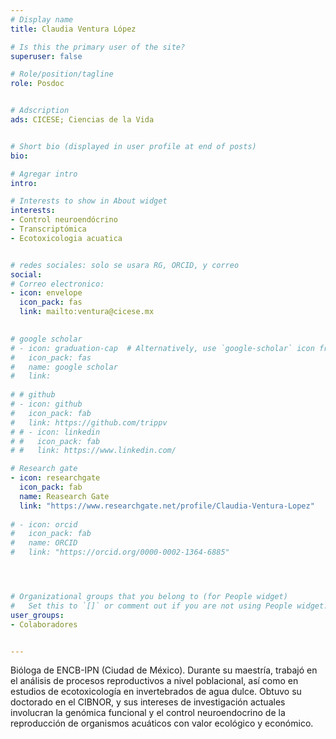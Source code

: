 ```yaml
---
# Display name
title: Claudia Ventura López

# Is this the primary user of the site?
superuser: false

# Role/position/tagline
role: Posdoc


# Adscription
ads: CICESE; Ciencias de la Vida


# Short bio (displayed in user profile at end of posts)
bio: 

# Agregar intro
intro: 

# Interests to show in About widget
interests: 
- Control neuroendócrino
- Transcriptómica
- Ecotoxicologia acuatica


# redes sociales: solo se usara RG, ORCID, y correo
social:
# Correo electronico:
- icon: envelope
  icon_pack: fas
  link: mailto:ventura@cicese.mx

  
# google scholar
# - icon: graduation-cap  # Alternatively, use `google-scholar` icon from `ai` icon pack
#   icon_pack: fas
#   name: google scholar
#   link: 
  
# # github
# - icon: github
#   icon_pack: fab
#   link: https://github.com/trippv
# # - icon: linkedin
# #   icon_pack: fab
# #   link: https://www.linkedin.com/

# Research gate
- icon: researchgate
  icon_pack: fab
  name: Reasearch Gate
  link: "https://www.researchgate.net/profile/Claudia-Ventura-Lopez"
  
# - icon: orcid
#   icon_pack: fab
#   name: ORCID
#   link: "https://orcid.org/0000-0002-1364-6885"




# Organizational groups that you belong to (for People widget)
#   Set this to `[]` or comment out if you are not using People widget.
user_groups:
- Colaboradores


---
```


Bióloga de ENCB-IPN (Ciudad de México). Durante su maestría, trabajó en el análisis de procesos reproductivos a nivel poblacional, así como en estudios de ecotoxicología en invertebrados de agua dulce. Obtuvo su doctorado en el CIBNOR, y sus intereses de investigación actuales involucran la genómica funcional y el control neuroendocrino de la reproducción de organismos acuáticos con valor ecológico y económico.